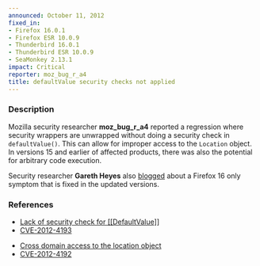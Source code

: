 ```yaml
---
announced: October 11, 2012
fixed_in:
- Firefox 16.0.1
- Firefox ESR 10.0.9
- Thunderbird 16.0.1
- Thunderbird ESR 10.0.9
- SeaMonkey 2.13.1
impact: Critical
reporter: moz_bug_r_a4
title: defaultValue security checks not applied
---
```


<h3>Description</h3>

<p>Mozilla security researcher <strong>moz_bug_r_a4</strong> reported a regression where security wrappers are unwrapped without doing a security check in <code>defaultValue()</code>. This can allow for improper access to the <code>Location</code> object. In versions 15 and earlier of affected products, there was also the potential for arbitrary code execution. 
</p>

<p class="note">Security researcher <strong>Gareth Heyes</strong> also <a href="http://www.thespanner.co.uk/2012/10/10/firefox-knows-what-your-friends-did-last-summer/">blogged</a> about a Firefox 16 only symptom that is fixed in the updated versions.</p>


<h3>References</h3>

<ul>
  <li><a href="https://bugzilla.mozilla.org/show_bug.cgi?id=720619">
      Lack of security check for [[DefaultValue]]</a></li>
  <li><a href="http://cve.mitre.org/cgi-bin/cvename.cgi?name=CVE-2012-4193" class="ex-ref">CVE-2012-4193</a></li>
</ul>

<ul>
  <li><a href="https://bugzilla.mozilla.org/show_bug.cgi?id=799952">
      Cross domain access to the location object</a></li>
  <li><a href="http://cve.mitre.org/cgi-bin/cvename.cgi?name=CVE-2012-4192" class="ex-ref">CVE-2012-4192</a></li>
</ul>




